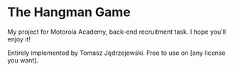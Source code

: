 # The Hangman Game

My project for Motorola Academy, back-end recruitment task. I hope you'll enjoy it! 

Entirely implemented by Tomasz Jędrzejewski. Free to use on [any license you want].

